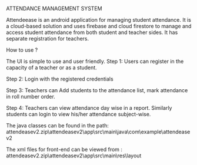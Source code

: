 ATTENDANCE MANAGEMENT SYSTEM

Attendeease is an android application for managing student attendance. It is a cloud-based solution and uses firebase and cloud firestore to manage and access student attendance from both student and teacher sides. It has separate registration for teachers.

How to use ?

The UI is simple to use and user friendly. 
Step 1: Users can register in the capacity of a teacher or as a student.

Step 2: Login with the registered credentials

Step 3: Teachers can Add students to the attendance list, mark attendance in roll number order.

Step 4: Teachers can view attendance day wise in a report. Similarly students can login to view his/her attendance subject-wise.

The java classes can be found in the path: attendeasev2.zip\attendeasev2\app\src\main\java\com\example\attendeasev2

The xml files for front-end can be viewed from : attendeasev2.zip\attendeasev2\app\src\main\res\layout
